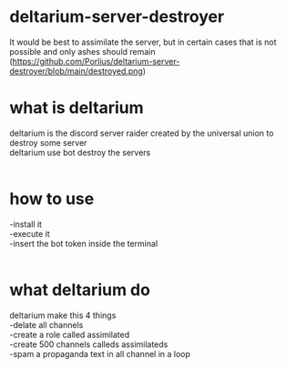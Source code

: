 # deltarium-server-destroyer<br />
It would be best to assimilate the server, but in certain cases that is not possible and only ashes should remain<br />
(https://github.com/Porlius/deltarium-server-destroyer/blob/main/destroyed.png)<br />
# what is deltarium<br />
deltarium is the discord server raider created by the universal union to destroy some server<br />
deltarium use bot destroy the servers<br />
<br />
# how to use<br />
-install it<br />
-execute it<br />
-insert the bot token inside the terminal<br />
<br />
# what deltarium do<br />
deltarium make this 4 things<br />
-delate all channels<br />
-create a role called assimilated<br />
-create 500 channels calleds assimilateds<br />
-spam a propaganda text in all channel in a loop<br />

